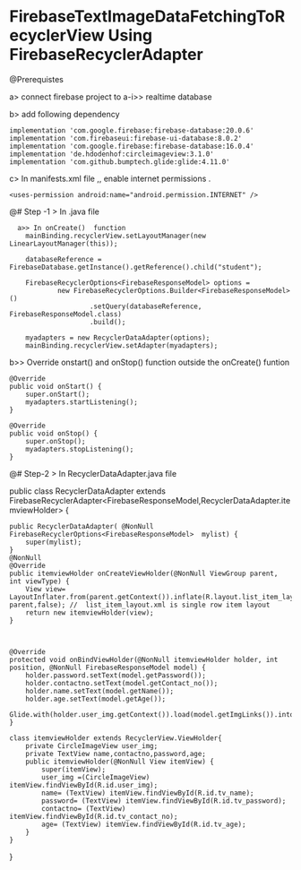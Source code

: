 # FirebaseTextImageDataFetchingToRecyclerView     Using  FirebaseRecyclerAdapter

@Prerequistes 

  a>  connect firebase project to 
        a-i>>   realtime database
  
  b> add following dependency
       
    implementation 'com.google.firebase:firebase-database:20.0.6'
    implementation 'com.firebaseui:firebase-ui-database:8.0.2'
    implementation 'com.google.firebase:firebase-database:16.0.4'
    implementation 'de.hdodenhof:circleimageview:3.1.0'
    implementation 'com.github.bumptech.glide:glide:4.11.0'
    
    
   c>  In manifests.xml file  ,, enable  internet permissions . 
      
    <uses-permission android:name="android.permission.INTERNET" />

@# Step -1 > In  .java file
      
      a>> In onCreate()  function 
        mainBinding.recyclerView.setLayoutManager(new LinearLayoutManager(this));

        databaseReference = FirebaseDatabase.getInstance().getReference().child("student");

        FirebaseRecyclerOptions<FirebaseResponseModel> options =
                new FirebaseRecyclerOptions.Builder<FirebaseResponseModel>()
                        .setQuery(databaseReference, FirebaseResponseModel.class)
                        .build();
    
        myadapters = new RecyclerDataAdapter(options);
        mainBinding.recyclerView.setAdapter(myadapters);
   
   b>> Override onstart() and onStop() function outside the onCreate() funtion 
   
   
    @Override
    public void onStart() {
        super.onStart();
        myadapters.startListening();
    }

    @Override
    public void onStop() {
        super.onStop();
        myadapters.stopListening();
    }



@# Step-2 >  In RecyclerDataAdapter.java file 

public class RecyclerDataAdapter extends FirebaseRecyclerAdapter<FirebaseResponseModel,RecyclerDataAdapter.itemviewHolder> {

    public RecyclerDataAdapter( @NonNull FirebaseRecyclerOptions<FirebaseResponseModel>  mylist) {
        super(mylist);
    }
    @NonNull
    @Override
    public itemviewHolder onCreateViewHolder(@NonNull ViewGroup parent, int viewType) {
        View view= LayoutInflater.from(parent.getContext()).inflate(R.layout.list_item_layout, parent,false); //  list_item_layout.xml is single row item layout 
        return new itemviewHolder(view);
    }



    @Override
    protected void onBindViewHolder(@NonNull itemviewHolder holder, int position, @NonNull FirebaseResponseModel model) {
        holder.password.setText(model.getPassword());
        holder.contactno.setText(model.getContact_no());
        holder.name.setText(model.getName());
        holder.age.setText(model.getAge());
        Glide.with(holder.user_img.getContext()).load(model.getImgLinks()).into(holder.user_img);
    }

    class itemviewHolder extends RecyclerView.ViewHolder{
        private CircleImageView user_img;
        private TextView name,contactno,password,age;
        public itemviewHolder(@NonNull View itemView) {
            super(itemView);
            user_img =(CircleImageView) itemView.findViewById(R.id.user_img);
            name= (TextView) itemView.findViewById(R.id.tv_name);
            password= (TextView) itemView.findViewById(R.id.tv_password);
            contactno= (TextView) itemView.findViewById(R.id.tv_contact_no);
            age= (TextView) itemView.findViewById(R.id.tv_age);
        }
    }
}        
